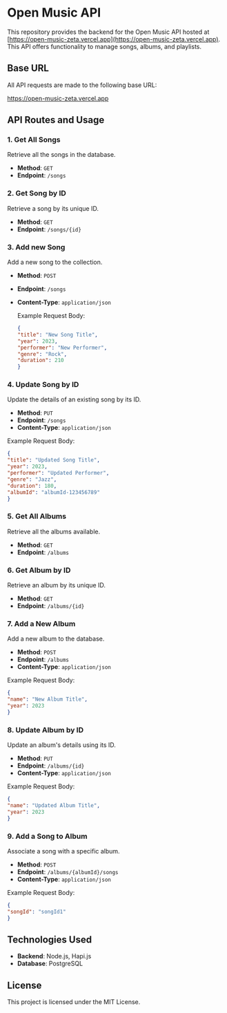 # Open Music API

This repository provides the backend for the Open Music API hosted at [https://open-music-zeta.vercel.app](https://open-music-zeta.vercel.app). This API offers functionality to manage songs, albums, and playlists.

## Base URL

All API requests are made to the following base URL:

https://open-music-zeta.vercel.app

## API Routes and Usage

### 1. Get All Songs
Retrieve all the songs in the database.

- **Method**: `GET`
- **Endpoint**: `/songs`
  
### 2. Get Song by ID
Retrieve a song by its unique ID.

- **Method**: `GET`
- **Endpoint**: `/songs/{id}`

### 3. Add new Song 
Add a new song to the collection.

- **Method**: `POST`
- **Endpoint**: `/songs`
- **Content-Type**: `application/json`

  Example Request Body:
  ```json
  {
  "title": "New Song Title",
  "year": 2023,
  "performer": "New Performer",
  "genre": "Rock",
  "duration": 210
  }

### 4. Update Song by ID 
Update the details of an existing song by its ID.

- **Method**: `PUT`
- **Endpoint**: `/songs`
- **Content-Type**: `application/json`

Example Request Body:
  ```json
  {
  "title": "Updated Song Title",
  "year": 2023,
  "performer": "Updated Performer",
  "genre": "Jazz",
  "duration": 180,
  "albumId": "albumId-123456789"
  }
```
### 5. Get All Albums 
Retrieve all the albums available.

- **Method**: `GET`
- **Endpoint**: `/albums`

### 6. Get Album by ID
Retrieve an album by its unique ID.

- **Method**: `GET`
- **Endpoint**: `/albums/{id}`

### 7. Add a New Album
Add a new album to the database.

- **Method**: `POST`
- **Endpoint**: `/albums`
- **Content-Type**: `application/json`

Example Request Body:
  ```json
{
  "name": "New Album Title",
  "year": 2023
}
```

### 8. Update Album by ID
Update an album's details using its ID.

- **Method**: `PUT`
- **Endpoint**: `/albums/{id}`
- **Content-Type**: `application/json`

Example Request Body:
  ```json
{
  "name": "Updated Album Title",
  "year": 2023
}
```

### 9. Add a Song to Album
Associate a song with a specific album.

- **Method**: `POST`
- **Endpoint**: `/albums/{albumId}/songs`
- **Content-Type**: `application/json`

Example Request Body:
  ```json
{
  "songId": "songId1"
}
```

## Technologies Used
- **Backend**: Node.js, Hapi.js
- **Database**: PostgreSQL

## License
This project is licensed under the MIT License.
